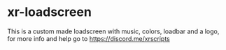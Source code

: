 # xr-loadscreen
This is a custom made loadscreen with music, colors, loadbar and a logo, for more info and help go to https://discord.me/xrscripts
